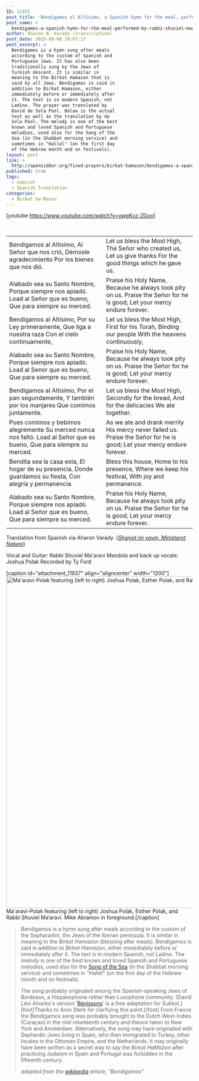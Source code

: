 ```yaml
---
ID: 11935
post_title: 'Bendigamos al Altísimo, a Spanish hymn for the meal, performed by Rabbi Shuviel Ma&#8217;aravi and Joshua Polak'
post_name: >
  bendigamos-a-spanish-hymn-for-the-meal-performed-by-rabbi-shuviel-maaravi-and-joshua-polak
author: Aharon N. Varady (transcription)
post_date: 2015-09-08 10:07:17
post_excerpt: >
  Bendigamos is a hymn sung after meals
  according to the custom of Spanish and
  Portuguese Jews. It has also been
  traditionally sung by the Jews of
  Turkish descent. It is similar in
  meaning to the Birkat Hamazon that is
  said by all Jews. Bendigamos is said in
  addition to Birkat Hamazon, either
  immediately before or immediately after
  it. The text is in modern Spanish, not
  Ladino. The prayer was translated by
  David de Sola Pool. Below is the actual
  text as well as the translation by de
  Sola Pool. The melody is one of the best
  known and loved Spanish and Portuguese
  melodies, used also for the Song of the
  Sea (in the Shabbat morning service) and
  sometimes in "Hallel" (on the first day
  of the Hebrew month and on festivals).
layout: post
link: >
  http://opensiddur.org/fixed-prayers/birkat-hamazon/bendigamos-a-spanish-hymn-for-the-meal-performed-by-rabbi-shuviel-maaravi-and-joshua-polak/
published: true
tags:
  - zemirot
  - Spanish Translation
categories:
  - Birkat ha-Mazon
---
```

[youtube https://www.youtube.com/watch?v=owpKvz-ZGoo]

&nbsp;
<div class="english">
<center>
<table style="margin-left: auto;margin-right: auto;">
<tbody>
<tr>
<td>Bendigamos al Altísimo,
Al Señor que nos crió,
Démosle agradecimiento
Por los bienes que nos dió.</td>
<td>Let us bless the Most High,
The Señor who created us,
Let us give thanks
For the good things which he gave us.</td>
</tr>
<tr>
<td>Alabado sea su Santo Nombre,
Porque siempre nos apiadó.
Load al Señor que es bueno,
Que para siempre su merced.</td>
<td>Praise his Holy Name,
Because he always took pity on us.
Praise the Señor for he is good;
Let your mercy endure forever.</td>
</tr>
<tr>
<td>Bendigamos al Altísimo,
Por su Ley primeramente,
Que liga a nuestra raza
Con el cielo continuamente,</td>
<td>Let us bless the Most High,
First for his Torah,
Binding our people
With the heavens continuously,</td>
</tr>
<tr>
<td>Alabado sea su Santo Nombre,
Porque siempre nos apiadó.
Load al Senor que es bueno,
Que para siempre su merced.</td>
<td>Praise his Holy Name,
Because he always took pity on us.
Praise the Señor for he is good;
Let your mercy endure forever.</td>
</tr>
<tr>
<td>Bendigamos al Altísimo,
Por el pan segundamente,
Y también por los manjares
Que comimos juntamente.</td>
<td>Let us bless the Most High,
Secondly for the bread,
And for the delicacies
We ate together.</td>
</tr>
<tr>
<td>Pues comimos y bebimos alegremente
Su merced nunca nos faltó.
Load al Señor que es bueno,
Que para siempre su merced.</td>
<td>As we ate and drank merrily
His mercy never failed us.
Praise the Señor for he is good;
Let your mercy endure forever.</td>
</tr>
<tr>
<td>Bendita sea la casa esta,
El hogar de su presencia,
Donde guardamos su fiesta,
Con alegría y permanencia.</td>
<td>Bless this house,
Home to his presence,
Where we keep his festival,
With joy and permanence.</td>
</tr>
<tr>
<td>Alabado sea su Santo Nombre,
Porque siempre nos apiadó.
Load al Señor que es bueno,
Que para siempre su merced.</td>
<td>Praise his Holy Name,
Because he always took pity on us.
Praise the Señor for he is good;
Let your mercy endure forever.</td>
</tr>
</tbody>
</tbody></tbody></tbody></table>
</center>
</div>
Translation from Spanish via Aharon Varady. (<a href="http://opensiddur.org/contact"><em>Shgiyot mi yavin, Ministarot Nakeni</em></a>)

Vocal and Guitar: Rabbi Shuviel Ma'aravi 
Mandola and back up vocals: Joshua Polak 
Recorded by Ty Ford

[caption id="attachment_11937" align="aligncenter" width="1200"]<a href="http://opensiddur.org/wp-content/uploads/2015/09/Maaravi-Polak.jpg"><img src="http://opensiddur.org/wp-content/uploads/2015/09/Maaravi-Polak.jpg" alt="Ma&#039;aravi-Polak featuring (left to right) Joshua Polak, Esther Polak, and Rabbi Shuviel Ma’aravi. Mike Abramov in foreground." width="1200" height="896" class="size-full wp-image-11937" /></a> Ma'aravi-Polak featuring (left to right) Joshua Polak, Esther Polak, and Rabbi Shuviel Ma’aravi. Mike Abramov in foreground.[/caption]

<blockquote>Bendigamos is a hymn sung after meals according to the custom of the Sepharadim, the Jews of the Iberian peninsula. It is similar in meaning to the <em>Birkat Hamazon</em> (blessing after meals). Bendigamos is said in addition to <em>Birkat Hamazon</em>, either immediately before or immediately after it. The text is in modern Spanish, not Ladino. The melody is one of the best known and loved Spanish and Portuguese melodies, used also for the <a href="http://opensiddur.org/set-prayers/earth-cycle/daytime/morning/the-song-of-the-sea-sung-with-a-moroccan-nusa%e1%b8%a5-by-r-hillel-%e1%b8%a5ayim-yisraeli-lavery-2/">Song of the Sea</a> (in the Shabbat morning service) and sometimes in "Hallel" (on the first day of the Hebrew month and on festivals).

The song probably originated among the Spanish-speaking Jews of Bordeaux, a Hispanophone rather than Lusophone community. (David Lévi Alvarès's version '<a href="https://www.youtube.com/watch?v=IjOZ8tGuVbI">Bénissons</a>' is a free adaptation for Sukkot.)[foot]Thanks to Aron Sterk for clarifying this point.[/foot] From France the Bendigamos song was probably brought to the Dutch West-Indies (Curaçao) in the mid-nineteenth century and thence taken to New York and Amsterdam. Alternatively, the song may have originated with Sephardic Jews living in Spain, who then immigrated to Turkey, other locales in the Ottoman Empire, and the Netherlands. It may originally have been written as a secret way to say the <em>Birkat HaMazon</em> after practicing Judaism in Spain and Portugal was forbidden in the fifteenth century.

<em>adapted from the <a href="https://en.wikipedia.org/wiki/Bendigamos">wikipedia</a> article, "Bendigamos"</em></blockquote>